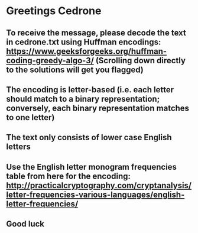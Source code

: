 # Greetings Cedrone

## To receive the message, please decode the text in cedrone.txt using Huffman encodings: https://www.geeksforgeeks.org/huffman-coding-greedy-algo-3/ (Scrolling down directly to the solutions will get you flagged)

## The encoding is letter-based (i.e. each letter should match to a binary representation; conversely, each binary representation matches to one letter)

## The text only consists of lower case English letters

## Use the English letter monogram frequencies table from here for the encoding: http://practicalcryptography.com/cryptanalysis/letter-frequencies-various-languages/english-letter-frequencies/

## Good luck
